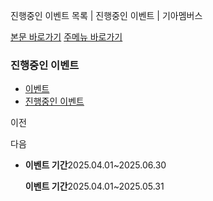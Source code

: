 진행중인 이벤트 목록 | 진행중인 이벤트 | 기아멤버스










 



[본문 바로가기](#content)
[주메뉴 바로가기](#gnb)

### 진행중인 이벤트

* [이벤트](https://members.kia.com/kr/view/qevt/qevt_event_list.do)
* [진행중인 이벤트](https://members.kia.com/kr/view/qevt/qevt_event_list.do)



이전

다음

* **이벤트 기간**2025.04.01~2025.06.30

  **이벤트 기간**2025.04.01~2025.05.31